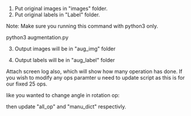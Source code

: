 

1) Put original images in "images" folder.
2) Put original labels in "Label" folder.


Note: Make sure you running this command with python3 only.

python3 augmentation.py

3) Output images will be in "aug_img" folder

4) Output labels will be in "aug_label" folder

Attach screen log also, which will show how many operation has done.
If you wish to modify any ops paramter u need to update script as this is for our fixed 25 ops.


like you wanted to change angle in rotation op:

then update "all_op" and "manu_dict" respectivly.








